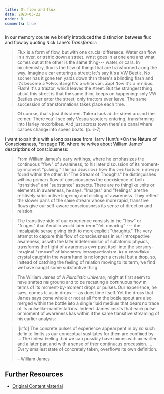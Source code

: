 ```yaml
---
title: On flow and flux
date: 2023-03-22
order: 8
comments: true
---
```


In our memory course we briefly introduced the distinction between flux and flow by quoting Nick Lane's *Transformer*:

> Flux is a form of flow, but with one crucial difference. Water can flow in a river, or traffic down a street. What goes in at one end and what comes out at the other is the same thing--- water, or cars. In biochemistry, flux is the flow of things that are transformed along the way. Imagine a car entering a street; let's say it's a VW Beetle. No sooner has it gone ten yards down than there's a blinding flash and it's become a Volvo. Bang! It's a white van. Zap! Now it's a minibus. Flash! It's a tractor, which leaves the street. But the strangest thing about this street is that the same thing keeps on happening: only VW Beetles ever enter the street; only tractors ever leave. The same succession of transformations takes place each time.

> Of course, that's just this street. Take a look at the street around the corner. There you'll see only Vespa scooters entering, transforming into Harley motorbikes. And just across town there's a canal where canoes change into speed boats. (p. 6-7)

I want to pair this with a long passage from Harry Hunt's *On the Nature of Consciousness, *on page 116, where he writes about William James' descriptions of consciousness:

> From William James's early writings, where he emphasizes the continuous "flow" of awareness, to his later discussion of its moment-by-moment "pulsing." Hames describes how the one feature is always found within the other. In "The Stream of Thoughts" he distinguishes withina primary flow of consciousness the coexistence of both "transitive" and "substance" aspects. There are no thinglike units or elements in awareness, he says. "Images" and "feelings" are the relatively substantive lingering and circling of awareness. They reflect the slower parts of the same stream whose more rapid, transitive flows give our self-aware consciousness its sense of direction and relation.

> The transitive side of our experience consists in the "flow" or "fringes" that Gendlin would later term "felt meaning" --- the impalpable sense giving birth to more explicit "thoughts." The very attempt to capture this flow of consciousness in our introspective awareness, as with the later indeterminism of subatomic physics, transforms the flight of awareness ever past itself into the sensory-imaginal "smears" of laboratory introspectionism. As a snowflake crystal caught in the warm hand is no longer a crystal but a drop, so, instead of catching the feeling of relation moving to its term, we find we have caught some substantive thing.

> The William James of *A Pluralistic Universe*, might at first seem to have shifted his ground and to be recasting a continuous flow in terms of its moment-by-moment drops or pulses. Our experience, he says, comes to us in drops--- as does time itself. Yet the drops that James says come whole or not at all from the bottle spout are also merged within the bottle into a single fluid medium that bears no trace of its pulselike manifestations. Indeed, James insists that each pulse or moment of awareness has within it the same transitive streaming of his earlier analysis:


> ![info]
> The concrete pulses of experience appear pent in by no such definite limits as our conceptual sustitutes for them are confined by. ... The tiniest feeling that we can possibly have comes with an earlier and a later part and with a sense of thier continuous procession. ... Every smallest state of concretely taken, overflows its own definition.
>
> – William James

## Further Resources

- [Original Content Material](https://bonnittaroy.substack.com/p/on-flux-and-flow/comments)

